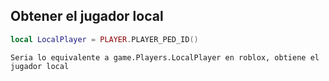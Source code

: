 
## Obtener el jugador local

```lua
local LocalPlayer = PLAYER.PLAYER_PED_ID()
```

```
Seria lo equivalente a game.Players.LocalPlayer en roblox, obtiene el jugador local
```
